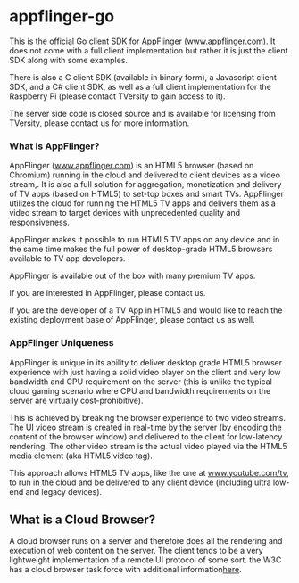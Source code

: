 appflinger-go
=============

This is the official Go client SDK for AppFlinger (www.appflinger.com). It does not come with a full client implementation but rather it is just the client SDK along with some examples.

There is also a C client SDK (available in binary form), a Javascript client SDK, and a C# client SDK, as well as a full client implementation for the Raspberry Pi (please contact TVersity to gain access to it). 

The server side code is closed source and is available for licensing from TVersity, please contact us for more information.

### What is AppFlinger?

AppFlinger (www.appflinger.com) is an HTML5 browser (based on Chromium) running in the cloud and delivered to client devices as a video stream,. It is also a full solution for aggregation, monetization and delivery of TV apps (based on HTML5) to set-top boxes and smart TVs. AppFlinger utilizes the cloud for running the HTML5 TV apps and delivers them as a video stream to target devices with unprecedented quality and responsiveness.

AppFlinger makes it possible to run HTML5 TV apps on any device and in the same time makes the full power of desktop-grade HTML5 browsers available to TV app developers.

AppFlinger is available out of the box with many premium TV apps.

If you are interested in AppFlinger, please contact us.

If you are the developer of a TV App in HTML5 and would like to reach the existing deployment base of AppFlinger, please contact us as well.

### AppFlinger Uniqueness

AppFlinger is unique in its ability to deliver desktop grade HTML5 browser experience with just having a solid video player on the client and very low bandwidth and CPU requirement on the server (this is unlike the typical cloud gaming scenario where CPU and bandwidth requirements on the server are virtually cost-prohibitive).

This is achieved by breaking the browser experience to two video streams. The UI video stream is created in real-time by the server (by encoding the content of the browser window) and delivered to the client for low-latency rendering. The other video stream is the actual video played via the HTML5 media element (aka HTML5 video tag).

This approach allows HTML5 TV apps, like the one at www.youtube.com/tv, to run in the cloud and be delivered to any client device (including ultra low-end and legacy devices).


## What is a Cloud Browser?
A cloud browser runs on a server and therefore does all the rendering and
execution of web content on the server. The client tends to be a very
lightweight implementation of a remote UI protocol of some sort. the W3C has a
cloud browser task force with additional information[here](https://www.w3.org/2011/webtv/wiki/Main_Page/Cloud_Browser_TF).
